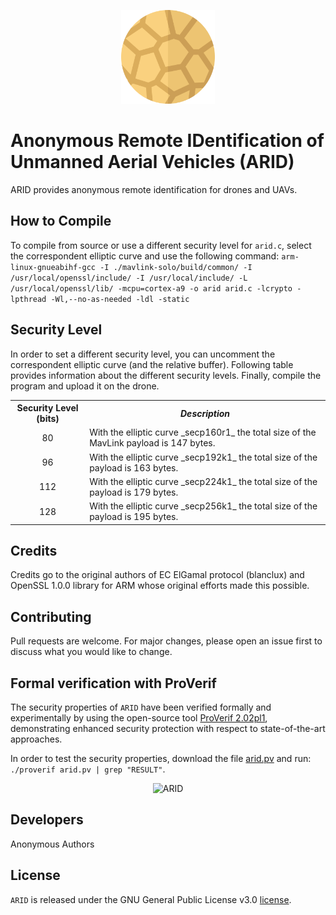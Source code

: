 <p align="center">
  <img src="./figures/ARID_Logo.png" alt="ARID" width="150">
</p>

# Anonymous Remote IDentification of Unmanned Aerial Vehicles (ARID)
ARID provides anonymous remote identification for drones and UAVs.

## How to Compile
To compile from source or use a different security level for ```arid.c```, select the correspondent elliptic curve and use the following command:
```arm-linux-gnueabihf-gcc -I ./mavlink-solo/build/common/ -I /usr/local/openssl/include/ -I /usr/local/include/ -L /usr/local/openssl/lib/ -mcpu=cortex-a9 -o arid arid.c -lcrypto -lpthread -Wl,--no-as-needed -ldl -static```

## Security Level
In order to set a different security level, you can uncomment the correspondent elliptic curve (and the relative buffer). Following table provides information about the different security levels. Finally, compile the program and upload it on the drone.

<table>
  <tr>
    <th style="text-align:center"><b>Security Level (bits)</b></th>
    <th><i><b>Description</b></i></th>
  </tr>
  <tr>
    <td style="text-align:center">80</td>
     <td>With the elliptic curve _secp160r1_ the total size of the MavLink payload is 147 bytes.</td>
  </tr>
  <tr>
    <td style="text-align:center">96</td>
    <td>With the elliptic curve _secp192k1_ the total size of the payload is 163 bytes.</td>
  </tr>
  <tr>
    <td style="text-align:center">112</td>
    <td>With the elliptic curve _secp224k1_ the total size of the payload is 179 bytes.</td>
  </tr>
  <tr>
    <td style="text-align:center">128</td>
    <td>With the elliptic curve _secp256k1_ the total size of the payload is 195 bytes.</td>
  </tr>
</table>

## Credits
Credits go to the original authors of EC ElGamal protocol (blanclux) and OpenSSL 1.0.0 library for ARM whose original efforts made this possible.

## Contributing
Pull requests are welcome. For major changes, please open an issue first to discuss what you would like to change.

## Formal verification with ProVerif
The security properties of `ARID` have been verified formally and experimentally by using the open-source tool <a href="https://prosecco.gforge.inria.fr/personal/bblanche/proverif/">ProVerif 2.02pl1</a>, demonstrating enhanced security protection with respect to state-of-the-art approaches.

In order to test the security properties, download the file <a href="./proverif/arid.pv">arid.pv</a> and run: `./proverif arid.pv | grep "RESULT"`.

<p align="center">
  <img src="./figures/proverif.png" alt="ARID" width="700">
</p>

## Developers
Anonymous Authors

## License
```ARID``` is released under the GNU General Public License v3.0 <a href="LICENSE">license</a>.
